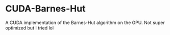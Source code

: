 # CUDA-Barnes-Hut
A CUDA implementation of the Barnes-Hut algorithm on the GPU. Not super optimized but I tried lol
